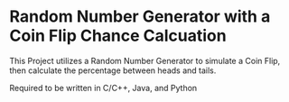 # Random Number Generator with a Coin Flip Chance Calcuation

This Project utilizes a Random Number Generator to simulate a Coin Flip, then calculate the percentage between heads and tails.

Required to be written in C/C++, Java, and Python
